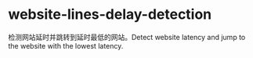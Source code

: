 # website-lines-delay-detection
检测网站延时并跳转到延时最低的网站。Detect website latency and jump to the website with the lowest latency.
